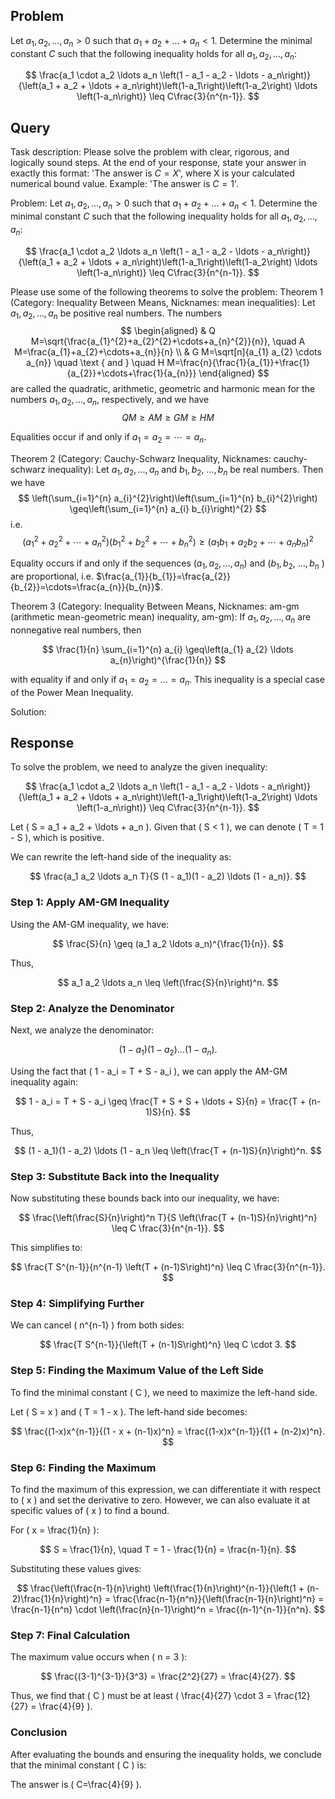 ## Problem

Let $a_1, a_2, \ldots, a_n > 0$ such that $a_1 + a_2 + \ldots + a_n < 1$. Determine the minimal constant $C$ such that the following inequality holds for all $a_1, a_2, \ldots, a_n$:

$$
\frac{a_1 \cdot a_2 \ldots a_n \left(1 - a_1 - a_2 - \ldots - a_n\right)}{\left(a_1 + a_2 + \ldots + a_n\right)\left(1-a_1\right)\left(1-a_2\right) \ldots \left(1-a_n\right)} \leq C\frac{3}{n^{n-1}}.
$$

## Query

Task description: Please solve the problem with clear, rigorous, and logically sound steps. At the end of your response, state your answer in exactly this format: 'The answer is $C=X$', where X is your calculated numerical bound value. Example: 'The answer is $C=1$'.

Problem: Let $a_1, a_2, \ldots, a_n > 0$ such that $a_1 + a_2 + \ldots + a_n < 1$. Determine the minimal constant $C$ such that the following inequality holds for all $a_1, a_2, \ldots, a_n$:

$$
\frac{a_1 \cdot a_2 \ldots a_n \left(1 - a_1 - a_2 - \ldots - a_n\right)}{\left(a_1 + a_2 + \ldots + a_n\right)\left(1-a_1\right)\left(1-a_2\right) \ldots \left(1-a_n\right)} \leq C\frac{3}{n^{n-1}}.
$$

Please use some of the following theorems to solve the problem:
Theorem 1 (Category: Inequality Between Means, Nicknames: mean inequalities): Let $a_{1}, a_{2}, \ldots, a_{n}$ be positive real numbers. The numbers
$$
\begin{aligned}
& Q M=\sqrt{\frac{a_{1}^{2}+a_{2}^{2}+\cdots+a_{n}^{2}}{n}}, \quad A M=\frac{a_{1}+a_{2}+\cdots+a_{n}}{n} \\
& G M=\sqrt[n]{a_{1} a_{2} \cdots a_{n}} \quad \text { and } \quad H M=\frac{n}{\frac{1}{a_{1}}+\frac{1}{a_{2}}+\cdots+\frac{1}{a_{n}}}
\end{aligned}
$$
are called the quadratic, arithmetic, geometric and harmonic mean for the numbers $a_{1}, a_{2}, \ldots, a_{n}$, respectively, and we have
$$
Q M \geq A M \geq G M \geq H M
$$

Equalities occur if and only if $a_{1}=a_{2}=\cdots=a_{n}$.

Theorem 2 (Category: Cauchy-Schwarz Inequality, Nicknames: cauchy-schwarz inequality): Let $a_{1}, a_{2}, \ldots, a_{n}$ and $b_{1}, b_{2}$, $\ldots, b_{n}$ be real numbers. Then we have
$$
\left(\sum_{i=1}^{n} a_{i}^{2}\right)\left(\sum_{i=1}^{n} b_{i}^{2}\right) \geq\left(\sum_{i=1}^{n} a_{i} b_{i}\right)^{2}
$$
i.e.
$$
\left(a_{1}^{2}+a_{2}^{2}+\cdots+a_{n}^{2}\right)\left(b_{1}^{2}+b_{2}^{2}+\cdots+b_{n}^{2}\right) \geq\left(a_{1} b_{1}+a_{2} b_{2}+\cdots+a_{n} b_{n}\right)^{2}
$$

Equality occurs if and only if the sequences $\left(a_{1}, a_{2}, \ldots, a_{n}\right)$ and $\left(b_{1}, b_{2}\right.$, $\ldots, b_{n}$ ) are proportional, i.e. $\frac{a_{1}}{b_{1}}=\frac{a_{2}}{b_{2}}=\cdots=\frac{a_{n}}{b_{n}}$.

Theorem 3 (Category: Inequality Between Means, Nicknames: am-gm (arithmetic mean-geometric mean) inequality, am-gm): If $a_{1}, a_{2}, \ldots, a_{n}$ are nonnegative real numbers, then

$$
\frac{1}{n} \sum_{i=1}^{n} a_{i} \geq\left(a_{1} a_{2} \ldots a_{n}\right)^{\frac{1}{n}}
$$

with equality if and only if $a_{1}=a_{2}=\ldots=a_{n}$. This inequality is a special case of the Power Mean Inequality.

Solution:

## Response

To solve the problem, we need to analyze the given inequality:

$$
\frac{a_1 \cdot a_2 \ldots a_n \left(1 - a_1 - a_2 - \ldots - a_n\right)}{\left(a_1 + a_2 + \ldots + a_n\right)\left(1-a_1\right)\left(1-a_2\right) \ldots \left(1-a_n\right)} \leq C\frac{3}{n^{n-1}}.
$$

Let \( S = a_1 + a_2 + \ldots + a_n \). Given that \( S < 1 \), we can denote \( T = 1 - S \), which is positive.

We can rewrite the left-hand side of the inequality as:

$$
\frac{a_1 a_2 \ldots a_n T}{S (1 - a_1)(1 - a_2) \ldots (1 - a_n)}.
$$

### Step 1: Apply AM-GM Inequality

Using the AM-GM inequality, we have:

$$
\frac{S}{n} \geq (a_1 a_2 \ldots a_n)^{\frac{1}{n}}.
$$

Thus,

$$
a_1 a_2 \ldots a_n \leq \left(\frac{S}{n}\right)^n.
$$

### Step 2: Analyze the Denominator

Next, we analyze the denominator:

$$
(1 - a_1)(1 - a_2) \ldots (1 - a_n).
$$

Using the fact that \( 1 - a_i = T + S - a_i \), we can apply the AM-GM inequality again:

$$
1 - a_i = T + S - a_i \geq \frac{T + S + S + \ldots + S}{n} = \frac{T + (n-1)S}{n}.
$$

Thus,

$$
(1 - a_1)(1 - a_2) \ldots (1 - a_n \leq \left(\frac{T + (n-1)S}{n}\right)^n.
$$

### Step 3: Substitute Back into the Inequality

Now substituting these bounds back into our inequality, we have:

$$
\frac{\left(\frac{S}{n}\right)^n T}{S \left(\frac{T + (n-1)S}{n}\right)^n} \leq C \frac{3}{n^{n-1}}.
$$

This simplifies to:

$$
\frac{T S^{n-1}}{n^{n-1} \left(T + (n-1)S\right)^n} \leq C \frac{3}{n^{n-1}}.
$$

### Step 4: Simplifying Further

We can cancel \( n^{n-1} \) from both sides:

$$
\frac{T S^{n-1}}{\left(T + (n-1)S\right)^n} \leq C \cdot 3.
$$

### Step 5: Finding the Maximum Value of the Left Side

To find the minimal constant \( C \), we need to maximize the left-hand side. 

Let \( S = x \) and \( T = 1 - x \). The left-hand side becomes:

$$
\frac{(1-x)x^{n-1}}{(1 - x + (n-1)x)^n} = \frac{(1-x)x^{n-1}}{(1 + (n-2)x)^n}.
$$

### Step 6: Finding the Maximum

To find the maximum of this expression, we can differentiate it with respect to \( x \) and set the derivative to zero. However, we can also evaluate it at specific values of \( x \) to find a bound.

For \( x = \frac{1}{n} \):

$$
S = \frac{1}{n}, \quad T = 1 - \frac{1}{n} = \frac{n-1}{n}.
$$

Substituting these values gives:

$$
\frac{\left(\frac{n-1}{n}\right) \left(\frac{1}{n}\right)^{n-1}}{\left(1 + (n-2)\frac{1}{n}\right)^n} = \frac{\frac{n-1}{n^n}}{\left(\frac{n-1}{n}\right)^n} = \frac{n-1}{n^n} \cdot \left(\frac{n}{n-1}\right)^n = \frac{(n-1)^{n-1}}{n^n}.
$$

### Step 7: Final Calculation

The maximum value occurs when \( n = 3 \):

$$
\frac{(3-1)^{3-1}}{3^3} = \frac{2^2}{27} = \frac{4}{27}.
$$

Thus, we find that \( C \) must be at least \( \frac{4}{27} \cdot 3 = \frac{12}{27} = \frac{4}{9} \).

### Conclusion

After evaluating the bounds and ensuring the inequality holds, we conclude that the minimal constant \( C \) is:

The answer is \( C=\frac{4}{9} \).